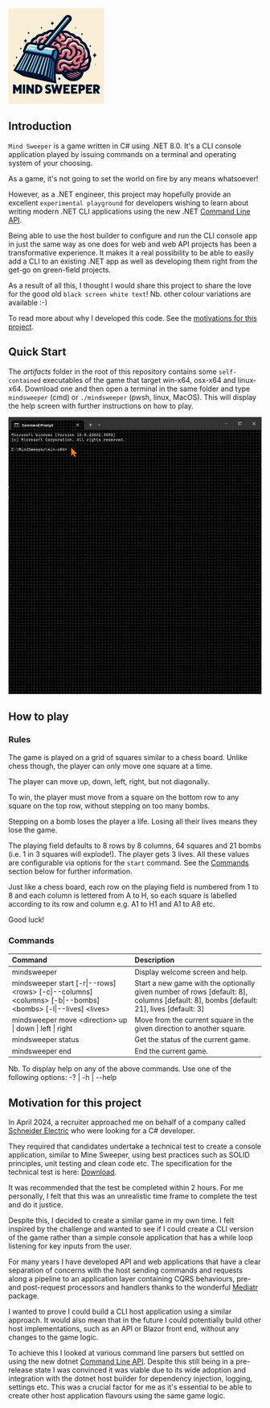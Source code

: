 ![Mind Sweeper](docs/images/logo-190x190.jpg)

## Introduction

`Mind Sweeper` is a game written in C# using .NET 8.0. It's a CLI console application played by issuing commands on a terminal and operating system of your choosing.

As a game, it's not going to set the world on fire by any means whatsoever!

However, as a .NET engineer, this project may hopefully provide an excellent `experimental playground` for developers wishing to learn about writing modern .NET CLI applications using the new .NET [Command Line API](https://github.com/dotnet/command-line-api).

Being able to use the host builder to configure and run the CLI console app in just the same way as one does for web and web API projects has been a transformative experience. It makes it a real possibility to be able to easily add a CLI to an existing .NET app as well as developing them right from the get-go on green-field projects.

As a result of all this, I thought I would share this project to share the love for the good old `black screen white text`! Nb. other colour variations are available :-)

To read more about why I developed this code. See the [motivations for this project](#motivation-for-this-project).

## Quick Start

The *artifacts* folder in the root of this repository contains some `self-contained` executables of the game that target win-x64, osx-x64 and linux-x64. Download one and then open a terminal in the same folder and type `mindsweeper` (cmd) or `./mindsweeper` (pwsh, linux, MacOS). This will display the help screen with further instructions on how to play.

![quick-start-anim](docs/images/quick-start-anim-01.gif)

## How to play

### Rules

The game is played on a grid of squares similar to a chess board. Unlike chess though, the player can only move one square at a time.

The player can move up, down, left, right, but not diagonally.

To win, the player must move from a square on the bottom row to any square on the top row, without stepping on too many bombs.

Stepping on a bomb loses the player a life. Losing all their lives means they lose the game.

The playing field defaults to 8 rows by 8 columns, 64 squares and 21 bombs (i.e. 1 in 3 squares will explode!).  The player gets 3 lives. All these values are configurable via options for the `start` command. See the [Commands](#commands) section below for further information.

Just like a chess board, each row on the playing field is numbered from 1 to 8 and each column is lettered from A to H, so each square is labelled according to its row and column e.g. A1 to H1 and A1 to A8 etc.

Good luck!

### Commands

| Command | Description |
| :------ | :---------- |
| mindsweeper | Display welcome screen and help. |
| mindsweeper start [-r\|--rows] \<rows\> [-c\|--columns] \<columns\> [-b\|--bombs] \<bombs\> [-l\|--lives] \<lives\> | Start a new game with the optionally given number of rows [default: 8], columns [default: 8], bombs [default: 21], lives [default: 3] |
| mindsweeper move \<direction\> up \| down \| left \| right | Move from the current square in the given direction to another square. |
| mindsweeper status | Get the status of the current game. |
| mindsweeper end | End the current game. |

Nb. To display help on any of the above commands. Use one of the following options: -? | -h | --help

## Motivation for this project
In April 2024, a recruiter approached me on behalf of a company called [Schneider Electric](https://www.se.com/) who were looking for a C# developer.

They required that candidates undertake a technical test to create a console application, similar to Mine Sweeper, using best practices such as SOLID principles, unit testing and clean code etc.  The specification for the technical test is here: [Download](docs/Developer%20Coding%20Test%20-%20Minefield%20Game%20-%20Sept%202021.docx).

It was recommended that the test be completed within 2 hours.  For me personally, I felt that this was an unrealistic time frame to complete the test and do it justice. 

Despite this, I decided to create a similar game in my own time. I felt inspired by the challenge and wanted to see if I could create a CLI version of the game rather than a simple console application that has a while loop listening for key inputs from the user.

For many years I have developed API and web applications that have a clear separation of concerns with the host sending commands and requests along a pipeline to an application layer containing CQRS behaviours, pre- and post-request processors and handlers thanks to the wonderful [Mediatr](https://github.com/jbogard/MediatR) package.

I wanted to prove I could build a CLI host application using a similar approach. It would also mean that in the future I could potentially build other host implementations, such as an API or Blazor front end, without any changes to the game logic.

To achieve this I looked at various command line parsers but settled on using the new dotnet [Command Line API](https://github.com/dotnet/command-line-api). Despite this still being in a pre-release state I was convinced it was viable due to its wide adoption and integration with the dotnet host builder for dependency injection, logging, settings etc.  This was a crucial factor for me as it's essential to be able to create other host application flavours using the same game logic.

